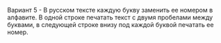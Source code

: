 Вариант 5 - В русском тексте каждую букву заменить ее номером в алфавите. В одной строке печатать текст с двумя пробелами между буквами, в следующей строке внизу под каждой буквой печатать ее номер.
